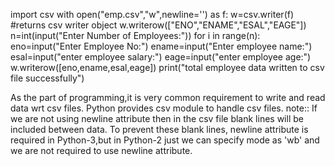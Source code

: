 import csv
with open("emp.csv","w",newline='') as f:
    w=csv.writer(f)            #returns csv writer object
    w.writerow(["ENO","ENAME","ESAL","EAGE"])
    n=int(input("Enter Number of Employees:"))
    for i in range(n):
        eno=input("Enter Employee No:")
        ename=input("Enter employee name:")
        esal=input("enter employee salary:")
        eage=input("enter employee age:")
        w.writerow([eno,ename,esal,eage])
print("total employee data written to csv file successfully")




As the part of programming,it is very common requirement to write and read data wrt csv 
files. Python provides csv module to handle csv files.
note:: If we are not using newline attribute then in the csv file blank lines will be included 
between data. To prevent these blank lines, newline attribute is required in Python-3,but 
in Python-2 just we can specify mode as 'wb' and we are not required to use newline 
attribute.
